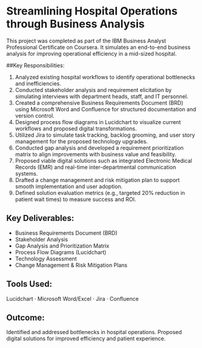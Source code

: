 # Streamlining Hospital Operations through Business Analysis

This project was completed as part of the IBM Business Analyst Professional Certificate on Coursera. It simulates an end-to-end business analysis for improving operational efficiency in a mid-sized hospital.

##Key Responsibilities:
1. Analyzed existing hospital workflows to identify operational bottlenecks and inefficiencies.
2. Conducted stakeholder analysis and requirement elicitation by simulating interviews with department heads, staff, and IT personnel.
3. Created a comprehensive Business Requirements Document (BRD) using Microsoft Word and Confluence for structured documentation and version control.
4. Designed process flow diagrams in Lucidchart to visualize current workflows and proposed digital transformations.
5. Utilized Jira to simulate task tracking, backlog grooming, and user story management for the proposed technology upgrades.
6. Conducted gap analysis and developed a requirement prioritization matrix to align improvements with business value and feasibility.
7. Proposed viable digital solutions such as integrated Electronic Medical Records (EMR) and real-time inter-departmental communication systems.
8. Drafted a change management and risk mitigation plan to support smooth implementation and user adoption.
9. Defined solution evaluation metrics (e.g., targeted 20% reduction in patient wait times) to measure success and ROI.

## Key Deliverables:
- Business Requirements Document (BRD)
- Stakeholder Analysis
- Gap Analysis and Prioritization Matrix
- Process Flow Diagrams (Lucidchart)
- Technology Assessment
- Change Management & Risk Mitigation Plans

## Tools Used:
Lucidchart · Microsoft Word/Excel · Jira · Confluence

## Outcome:
Identified and addressed bottlenecks in hospital operations. Proposed digital solutions for improved efficiency and patient experience.
